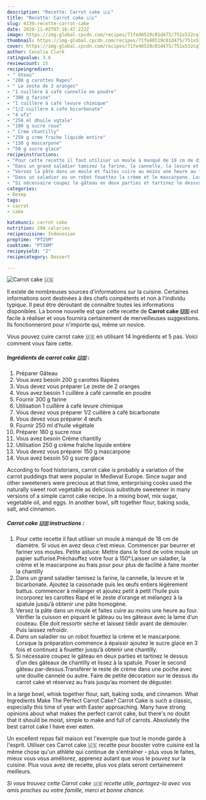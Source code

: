 ```yaml
---
description: "Recette: Carrot cake 🇺🇸"
title: "Recette: Carrot cake 🇺🇸"
slug: 4139-recette-carrot-cake
date: 2020-11-02T07:16:47.222Z
image: https://img-global.cpcdn.com/recipes/71fe40519c01d475/751x532cq70/carrot-cake-🇺🇸-photo-principale-de-la-recette.jpg
thumbnail: https://img-global.cpcdn.com/recipes/71fe40519c01d475/751x532cq70/carrot-cake-🇺🇸-photo-principale-de-la-recette.jpg
cover: https://img-global.cpcdn.com/recipes/71fe40519c01d475/751x532cq70/carrot-cake-🇺🇸-photo-principale-de-la-recette.jpg
author: Cecelia Clark
ratingvalue: 3.6
reviewcount: 15
recipeingredient:
- " Gteau"
- "200 g carottes Rapes"
- " Le zeste de 2 oranges"
- "1 cuillère à café cannelle en poudre"
- "300 g farine"
- "1 cuillère à café levure chimique"
- "1/2 cuillère à café bicarbonate"
- "4 ufs"
- "250 ml dhuile vgtale"
- "180 g sucre roux"
- " Crme chantilly"
- "250 g crme frache liquide entire"
- "150 g mascarpone"
- "50 g sucre glace"
recipeinstructions:
- "Pour cette recette il faut utiliser un moule à manqué de 18 cm de diamètre. Si vous en avez deux c’est mieux. Commencer par beurrer et fariner vos moules. Petite astuce: Mettre dans le fond de votre moule un papier sulfurisé.Préchauffez votre four à 150°.Laisser un saladier, la crème et le mascarpone au frais pour pour plus de facilité à faire monter la chantilly"
- "Dans un grand saladier tamisez la farine, la cannelle, la levure et le bicarbonate. Ajoutez la cassonade puis les œufs entiers légèrement battus. commencer à mélanger et ajoutez petit à petit l’huile puis incorporez les carottes Rapé et le zeste d’orange et mélangez à la spatule jusqu’à obtenir une pâte homogène."
- "Versez la pâte dans un moule et faites cuire au moins une heure au four. Vérifier la cuisson en piquant le gâteau ou les gâteaux avec la lame d’un couteau. Elle doit ressortir sèche et laissez tiédir avant de démouler. Puis laissez refroidir."
- "Dans un saladier ou un robot fouettez la crème et le mascarpone. Lorsque la préparation commence à épaissir ajoutez le sucre glace en 3 fois et continuez à fouetter jusqu’à obtenir une chantilly."
- "Si nécessaire coupez le gâteau en deux parties et tartinez le dessus d’un des gâteaux de chantilly et lissez à la spatule. Poser le second gâteau par-dessus.Transférer le reste de crème dans une poche avec une douille cannelé ou autre. Faire de petite décoration sur le dessus du carrot cake et réservez au frais jusqu’au moment de déguster."
categories:
- Resep
tags:
- carrot
- cake

katakunci: carrot cake 
nutrition: 294 calories
recipecuisine: Indonesian
preptime: "PT25M"
cooktime: "PT38M"
recipeyield: "2"
recipecategory: Dessert

---
```



![Carrot cake 🇺🇸](https://img-global.cpcdn.com/recipes/71fe40519c01d475/751x532cq70/carrot-cake-🇺🇸-photo-principale-de-la-recette.jpg)

Il existe de nombreuses sources d'informations sur la cuisine. Certaines informations sont destinées à des chefs compétents et non à l'individu typique. Il peut être déroutant de connaître toutes les informations disponibles. La bonne nouvelle est que cette recette de <strong> Carrot cake 🇺🇸 </strong> est facile à réaliser et vous fournira certainement de merveilleuses suggestions. Ils fonctionneront pour n'importe qui, même un novice.

<!--inarticleads1-->

Vous pouvez cuire carrot cake 🇺🇸 en utilisant 14 Ingrédients et 5 pas. Voici comment vous faire cette.

##### Ingrédients de carrot cake 🇺🇸 :

1. Préparer  Gâteau
1. Vous avez besoin 200 g carottes Rapées
1. Vous devez vous préparer  Le zeste de 2 oranges
1. Vous avez besoin 1 cuillère à café cannelle en poudre
1. Fournir 300 g farine
1. Utilisation 1 cuillère à café levure chimique
1. Vous devez vous préparer 1/2 cuillère à café bicarbonate
1. Vous devez vous préparer 4 œufs
1. Fournir 250 ml d’huile végétale
1. Préparer 180 g sucre roux
1. Vous avez besoin  Crème chantilly
1. Utilisation 250 g crème fraîche liquide entière
1. Vous devez vous préparer 150 g mascarpone
1. Vous avez besoin 50 g sucre glace


According to food historians, carrot cake is probably a variation of the carrot puddings that were popular in Medieval Europe. Since sugar and other sweeteners were precious at that time, enterprising cooks used the naturally sweet root vegetable as delicious substitute sweetener in many versions of a simple carrot cake recipe. In a mixing bowl, mix sugar, vegetable oil, and eggs. In another bowl, sift together flour, baking soda, salt, and cinnamon. 

<!--inarticleads2-->

##### Carrot cake 🇺🇸 instructions :

1. Pour cette recette il faut utiliser un moule à manqué de 18 cm de diamètre. Si vous en avez deux c’est mieux. Commencer par beurrer et fariner vos moules. Petite astuce: Mettre dans le fond de votre moule un papier sulfurisé.Préchauffez votre four à 150°.Laisser un saladier, la crème et le mascarpone au frais pour pour plus de facilité à faire monter la chantilly
1. Dans un grand saladier tamisez la farine, la cannelle, la levure et le bicarbonate. Ajoutez la cassonade puis les œufs entiers légèrement battus. commencer à mélanger et ajoutez petit à petit l’huile puis incorporez les carottes Rapé et le zeste d’orange et mélangez à la spatule jusqu’à obtenir une pâte homogène.
1. Versez la pâte dans un moule et faites cuire au moins une heure au four. Vérifier la cuisson en piquant le gâteau ou les gâteaux avec la lame d’un couteau. Elle doit ressortir sèche et laissez tiédir avant de démouler. Puis laissez refroidir.
1. Dans un saladier ou un robot fouettez la crème et le mascarpone. Lorsque la préparation commence à épaissir ajoutez le sucre glace en 3 fois et continuez à fouetter jusqu’à obtenir une chantilly.
1. Si nécessaire coupez le gâteau en deux parties et tartinez le dessus d’un des gâteaux de chantilly et lissez à la spatule. Poser le second gâteau par-dessus.Transférer le reste de crème dans une poche avec une douille cannelé ou autre. Faire de petite décoration sur le dessus du carrot cake et réservez au frais jusqu’au moment de déguster.


In a large bowl, whisk together flour, salt, baking soda, and cinnamon. What Ingredients Make The Perfect Carrot Cake? Carrot Cake is such a classic, especially this time of year with Easter approaching. Many have strong opinions about what makes the perfect carrot cake, but there&#39;s no doubt that it should be moist, simple to make and full of carrots. Absolutely the best carrot cake I have ever eaten. 

<!--inarticleads1-->

<p>
Un excellent repas fait maison est l'exemple que tout le monde garde à l'esprit. Utiliser ces Carrot cake 🇺🇸 recette pour booster votre cuisine est la même chose qu'un athlète qui continue de s'entraîner - plus vous le faites, mieux vous vous améliorez, apprenez autant que vous le pouvez sur la cuisine. Plus vous avez de recette, plus vos plats seront certainement meilleurs.
</p>

<p>
<i>Si vous trouvez cette Carrot cake 🇺🇸 recette utile, partagez-la avec vos amis proches ou votre famille, merci et bonne chance.</i>
</p>

